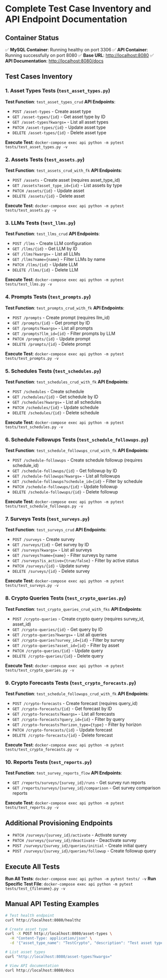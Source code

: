 # Complete Test Case Inventory and API Endpoint Documentation

## Container Status

✅ __MySQL Container__: Running healthy on port 3306 
✅ __API Container__: Running successfully on port 8080 
✅ __Base URL__: [](http://localhost:8080)<http://localhost:8080> 
✅ __API Documentation__: [](http://localhost:8080/docs)<http://localhost:8080/docs>


## Test Cases Inventory

### 1. Asset Types Tests (`test_asset_types.py`)

__Test Function__: `test_asset_types_crud` __API Endpoints__:

- `POST /asset-types` - Create asset type
- `GET /asset-types/{id}` - Get asset type by ID
- `GET /asset-types?kwargs=` - List all asset types
- `PATCH /asset-types/{id}` - Update asset type
- `DELETE /asset-types/{id}` - Delete asset type

__Execute Test__: `docker-compose exec api python -m pytest tests/test_asset_types.py -v`

### 2. Assets Tests (`test_assets.py`)

__Test Function__: `test_assets_crud_with_fk` __API Endpoints__:

- `POST /assets` - Create asset (requires asset_type_id)
- `GET /assets?asset_type_id={id}` - List assets by type
- `PATCH /assets/{id}` - Update asset
- `DELETE /assets/{id}` - Delete asset

__Execute Test__: `docker-compose exec api python -m pytest tests/test_assets.py -v`

### 3. LLMs Tests (`test_llms.py`)

__Test Function__: `test_llms_crud` __API Endpoints__:

- `POST /llms` - Create LLM configuration
- `GET /llms/{id}` - Get LLM by ID
- `GET /llms?kwargs=` - List all LLMs
- `GET /llms?name={name}` - Filter LLMs by name
- `PATCH /llms/{id}` - Update LLM
- `DELETE /llms/{id}` - Delete LLM

__Execute Test__: `docker-compose exec api python -m pytest tests/test_llms.py -v`

### 4. Prompts Tests (`test_prompts.py`)

__Test Function__: `test_prompts_crud_with_fk` __API Endpoints__:

- `POST /prompts` - Create prompt (requires llm_id)
- `GET /prompts/{id}` - Get prompt by ID
- `GET /prompts?kwargs=` - List all prompts
- `GET /prompts?llm_id={id}` - Filter prompts by LLM
- `PATCH /prompts/{id}` - Update prompt
- `DELETE /prompts/{id}` - Delete prompt

__Execute Test__: `docker-compose exec api python -m pytest tests/test_prompts.py -v`

### 5. Schedules Tests (`test_schedules.py`)

__Test Function__: `test_schedules_crud_with_fk` __API Endpoints__:

- `POST /schedules` - Create schedule
- `GET /schedules/{id}` - Get schedule by ID
- `GET /schedules?kwargs=` - List all schedules
- `PATCH /schedules/{id}` - Update schedule
- `DELETE /schedules/{id}` - Delete schedule

__Execute Test__: `docker-compose exec api python -m pytest tests/test_schedules.py -v`

### 6. Schedule Followups Tests (`test_schedule_followups.py`)

__Test Function__: `test_schedule_followups_crud_with_fk` __API Endpoints__:

- `POST /schedule-followups` - Create schedule followup (requires schedule_id)
- `GET /schedule-followups/{id}` - Get followup by ID
- `GET /schedule-followups?kwargs=` - List all followups
- `GET /schedule-followups?schedule_id={id}` - Filter by schedule
- `PATCH /schedule-followups/{id}` - Update followup
- `DELETE /schedule-followups/{id}` - Delete followup

__Execute Test__: `docker-compose exec api python -m pytest tests/test_schedule_followups.py -v`

### 7. Surveys Tests (`test_surveys.py`)

__Test Function__: `test_surveys_crud` __API Endpoints__:

- `POST /surveys` - Create survey
- `GET /surveys/{id}` - Get survey by ID
- `GET /surveys?kwargs=` - List all surveys
- `GET /surveys?name={name}` - Filter surveys by name
- `GET /surveys?is_active={true/false}` - Filter by active status
- `PATCH /surveys/{id}` - Update survey
- `DELETE /surveys/{id}` - Delete survey

__Execute Test__: `docker-compose exec api python -m pytest tests/test_surveys.py -v`

### 8. Crypto Queries Tests (`test_crypto_queries.py`)

__Test Function__: `test_crypto_queries_crud_with_fks` __API Endpoints__:

- `POST /crypto-queries` - Create crypto query (requires survey_id, asset_id)
- `GET /crypto-queries/{id}` - Get query by ID
- `GET /crypto-queries?kwargs=` - List all queries
- `GET /crypto-queries?survey_id={id}` - Filter by survey
- `GET /crypto-queries?asset_id={id}` - Filter by asset
- `PATCH /crypto-queries/{id}` - Update query
- `DELETE /crypto-queries/{id}` - Delete query

__Execute Test__: `docker-compose exec api python -m pytest tests/test_crypto_queries.py -v`

### 9. Crypto Forecasts Tests (`test_crypto_forecasts.py`)

__Test Function__: `test_schedule_followups_crud_with_fk` __API Endpoints__:

- `POST /crypto-forecasts` - Create forecast (requires query_id)
- `GET /crypto-forecasts/{id}` - Get forecast by ID
- `GET /crypto-forecasts?kwargs=` - List all forecasts
- `GET /crypto-forecasts?query_id={id}` - Filter by query
- `GET /crypto-forecasts?horizon_type={type}` - Filter by horizon
- `PATCH /crypto-forecasts/{id}` - Update forecast
- `DELETE /crypto-forecasts/{id}` - Delete forecast

__Execute Test__: `docker-compose exec api python -m pytest tests/test_crypto_forecasts.py -v`

### 10. Reports Tests (`test_reports.py`)

__Test Function__: `test_survey_reports_flow` __API Endpoints__:

- `GET /reports/surveys/{survey_id}/runs` - Get survey run reports
- `GET /reports/surveys/{survey_id}/comparison` - Get survey comparison reports

__Execute Test__: `docker-compose exec api python -m pytest tests/test_reports.py -v`

## Additional Provisioning Endpoints

- `PATCH /surveys/{survey_id}/activate` - Activate survey
- `PATCH /surveys/{survey_id}/deactivate` - Deactivate survey
- `POST /surveys/{survey_id}/queries/initial` - Create initial query
- `POST /surveys/{survey_id}/queries/followup` - Create followup query

## Execute All Tests

__Run All Tests__: `docker-compose exec api python -m pytest tests/ -v` __Run Specific Test File__: `docker-compose exec api python -m pytest tests/test_{filename}.py -v`

## Manual API Testing Examples

```bash
# Test health endpoint
curl http://localhost:8080/healthz

# Create asset type
curl -X POST http://localhost:8080/asset-types \
  -H "Content-Type: application/json" \
  -d '{"asset_type_name": "TestCrypto", "description": "Test asset type"}'

# List asset types
curl "http://localhost:8080/asset-types?kwargs="

# View API documentation
curl http://localhost:8080/docs
```
